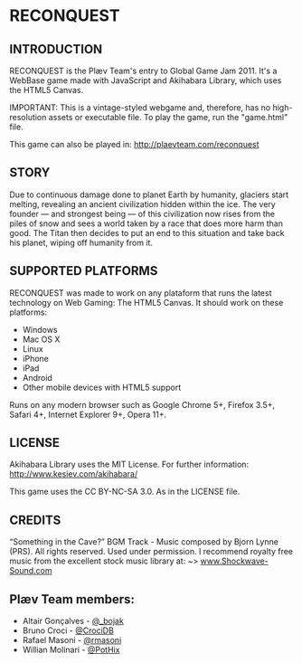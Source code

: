RECONQUEST
==========

INTRODUCTION
------------

 RECONQUEST is the Plæv Team's entry to Global Game Jam 2011.
 It's a WebBase  game  made with JavaScript  and  Akihabara Library,
 which uses the HTML5 Canvas.

 IMPORTANT: This is a vintage-styled webgame and, therefore, has no
 high-resolution assets or executable file. To play the game, run
 the "game.html" file.

 This game can also be played in: <http://plaevteam.com/reconquest>


STORY
-----

 Due to continuous damage done to planet Earth by humanity, glaciers
 start melting, revealing an  ancient civilization hidden within the
 ice. The very founder — and strongest  being — of this civilization
 now rises from  the piles of snow  and sees a world taken by a race
 that does  more harm than  good. The Titan  then  decides to put an
 end to this situation and take back his planet, wiping off humanity
 from it.


SUPPORTED PLATFORMS
-------------------

 RECONQUEST was made to work on any plataform that runs the
 latest technology on Web Gaming: The HTML5 Canvas. It should work
 on these platforms:

 * Windows
 * Mac OS X
 * Linux
 * iPhone
 * iPad
 * Android
 * Other mobile devices with HTML5 support

 Runs on any modern browser such as Google Chrome 5+, Firefox 3.5+,
 Safari 4+, Internet Explorer 9+, Opera 11+.


LICENSE
-------

 Akihabara Library uses the MIT License. For further information:
 <http://www.kesiev.com/akihabara/>

 This game uses the CC BY-NC-SA 3.0. As in the LICENSE file.


CREDITS
-------

 “Something in the Cave?” BGM Track - Music  composed by Bjorn Lynne
 (PRS). All  rights  reserved. Used  under  permission.  I recommend
 royalty free music from the excellent stock music library at:
    ~> www.Shockwave-Sound.com


Plæv Team members:
------------------

* Altair Gonçalves - [@_bojak](http://twitter.com/_bojak)
* Bruno Croci - [@CrociDB](http://twitter.com/CrociDB)
* Rafael Masoni - [@rmasoni](http://twitter.com/rmasoni)
* Willian Molinari - [@PotHix](http://twitter.com/PotHix)
